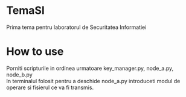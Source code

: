 # TemaSI
Prima tema pentru laboratorul de Securitatea Informatiei
# How to use
Porniti scripturile in ordinea urmatoare key_manager.py, node_a.py, node_b.py  
In terminalul folosit pentru a deschide node_a.py introduceti modul de operare si fisierul ce va fi transmis.
